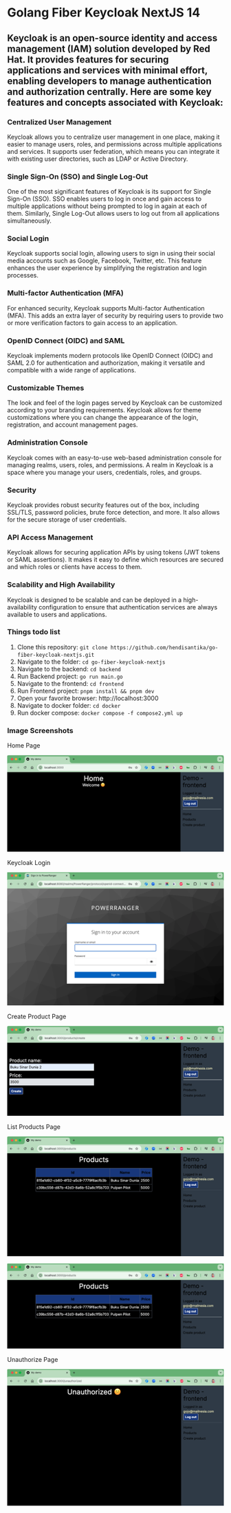 # Golang Fiber Keycloak NextJS 14

## Keycloak is an open-source identity and access management (IAM) solution developed by Red Hat. It provides features for securing applications and services with minimal effort, enabling developers to manage authentication and authorization centrally. Here are some key features and concepts associated with Keycloak:

### Centralized User Management

Keycloak allows you to centralize user management in one place, making it easier to manage users, roles, and permissions
across multiple applications and services. It supports user federation, which means you can integrate it with existing
user directories, such as LDAP or Active Directory.

### Single Sign-On (SSO) and Single Log-Out

One of the most significant features of Keycloak is its support for Single Sign-On (SSO). SSO enables users to log in
once and gain access to multiple applications without being prompted to log in again at each of them. Similarly, Single
Log-Out allows users to log out from all applications simultaneously.

### Social Login

Keycloak supports social login, allowing users to sign in using their social media accounts such as Google, Facebook,
Twitter, etc. This feature enhances the user experience by simplifying the registration and login processes.

### Multi-factor Authentication (MFA)

For enhanced security, Keycloak supports Multi-factor Authentication (MFA). This adds an extra layer of security by
requiring users to provide two or more verification factors to gain access to an application.

### OpenID Connect (OIDC) and SAML

Keycloak implements modern protocols like OpenID Connect (OIDC) and SAML 2.0 for authentication and authorization,
making it versatile and compatible with a wide range of applications.

### Customizable Themes

The look and feel of the login pages served by Keycloak can be customized according to your branding requirements.
Keycloak allows for theme customizations where you can change the appearance of the login, registration, and account
management pages.

### Administration Console

Keycloak comes with an easy-to-use web-based administration console for managing realms, users, roles, and permissions.
A realm in Keycloak is a space where you manage your users, credentials, roles, and groups.

### Security

Keycloak provides robust security features out of the box, including SSL/TLS, password policies, brute force detection,
and more. It also allows for the secure storage of user credentials.

### API Access Management

Keycloak allows for securing application APIs by using tokens (JWT tokens or SAML assertions). It makes it easy to
define which resources are secured and which roles or clients have access to them.

### Scalability and High Availability

Keycloak is designed to be scalable and can be deployed in a high-availability configuration to ensure that
authentication services are always available to users and applications.
### Things todo list

1. Clone this repository: `git clone https://github.com/hendisantika/go-fiber-keycloak-nextjs.git`
2. Navigate to the folder: `cd go-fiber-keycloak-nextjs`
3. Navigate to the backend: `cd backend`
4. Run Backend project: `go run main.go`
5. Navigate to the frontend: `cd frontend`
6. Run Frontend project: `pnpm install && pnpm dev`
7. Open your favorite browser: http://localhost:3000
8. Navigate to docker folder: `cd docker`
9. Run docker compose: `docker compose -f compose2.yml up`

### Image Screenshots

Home Page

![Home Page](img/home.png "Home Page")

Keycloak Login

![Keycloak Login](img/keycloak.png "Keycloak Login")

Create Product Page

![Create Product Page](img/create_product.png "Create Product Page")

List Products Page

![List Products Page](img/list_products.png "List Products Page")

![List Products Page](img/list_products2.png "List Products Page")

Unauthorize Page

![Unauthorize Page](img/unauthorize.png "Unauthorize Page")